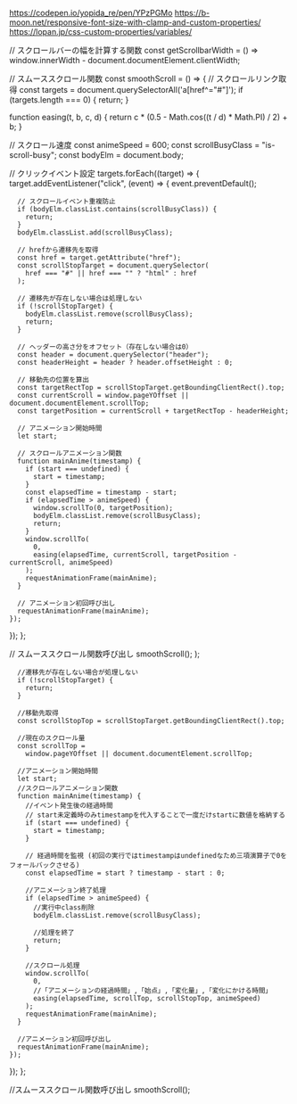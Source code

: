 https://codepen.io/yopida_re/pen/YPzPGMo
https://b-moon.net/responsive-font-size-with-clamp-and-custom-properties/
https://lopan.jp/css-custom-properties/variables/

// スクロールバーの幅を計算する関数
const getScrollbarWidth = () =>
  window.innerWidth - document.documentElement.clientWidth;

// スムーススクロール関数
const smoothScroll = () => {
  // スクロールリンク取得
  const targets = document.querySelectorAll('a[href^="#"]');
  if (targets.length === 0) {
    return;
  }

  function easing(t, b, c, d) {
    return c * (0.5 - Math.cos((t / d) * Math.PI) / 2) + b;
  }

  // スクロール速度
  const animeSpeed = 600;
  const scrollBusyClass = "is-scroll-busy";
  const bodyElm = document.body;

  // クリックイベント設定
  targets.forEach((target) => {
    target.addEventListener("click", (event) => {
      event.preventDefault();

      // スクロールイベント重複防止
      if (bodyElm.classList.contains(scrollBusyClass)) {
        return;
      }
      bodyElm.classList.add(scrollBusyClass);

      // hrefから遷移先を取得
      const href = target.getAttribute("href");
      const scrollStopTarget = document.querySelector(
        href === "#" || href === "" ? "html" : href
      );

      // 遷移先が存在しない場合は処理しない
      if (!scrollStopTarget) {
        bodyElm.classList.remove(scrollBusyClass);
        return;
      }

      // ヘッダーの高さ分をオフセット（存在しない場合は0）
      const header = document.querySelector("header");
      const headerHeight = header ? header.offsetHeight : 0;

      // 移動先の位置を算出
      const targetRectTop = scrollStopTarget.getBoundingClientRect().top;
      const currentScroll = window.pageYOffset || document.documentElement.scrollTop;
      const targetPosition = currentScroll + targetRectTop - headerHeight;

      // アニメーション開始時間
      let start;

      // スクロールアニメーション関数
      function mainAnime(timestamp) {
        if (start === undefined) {
          start = timestamp;
        }
        const elapsedTime = timestamp - start;
        if (elapsedTime > animeSpeed) {
          window.scrollTo(0, targetPosition);
          bodyElm.classList.remove(scrollBusyClass);
          return;
        }
        window.scrollTo(
          0,
          easing(elapsedTime, currentScroll, targetPosition - currentScroll, animeSpeed)
        );
        requestAnimationFrame(mainAnime);
      }

      // アニメーション初回呼び出し
      requestAnimationFrame(mainAnime);
    });
  });
};

// スムーススクロール関数呼び出し
smoothScroll();      );

      //遷移先が存在しない場合が処理しない
      if (!scrollStopTarget) {
        return;
      }

      //移動先取得
      const scrollStopTop = scrollStopTarget.getBoundingClientRect().top;

      //現在のスクロール量
      const scrollTop =
        window.pageYOffset || document.documentElement.scrollTop;

      //アニメーション開始時間
      let start;
      //スクロールアニメーション関数
      function mainAnime(timestamp) {
        //イベント発生後の経過時間
        // start未定義時のみtimestampを代入することで一度だけstartに数値を格納する
        if (start === undefined) {
          start = timestamp;
        }

        // 経過時間を監視 (初回の実行ではtimestampはundefinedなため三項演算子で0をフォールバックさせる)
        const elapsedTime = start ? timestamp - start : 0;

        //アニメーション終了処理
        if (elapsedTime > animeSpeed) {
          //実行中class削除
          bodyElm.classList.remove(scrollBusyClass);

          //処理を終了
          return;
        }

        //スクロール処理
        window.scrollTo(
          0,
          //「アニメーションの経過時間」,「始点」,「変化量」,「変化にかける時間」
          easing(elapsedTime, scrollTop, scrollStopTop, animeSpeed)
        );
        requestAnimationFrame(mainAnime);
      }

      //アニメーション初回呼び出し
      requestAnimationFrame(mainAnime);
    });
  });
};

//スムーススクロール関数呼び出し
smoothScroll();
